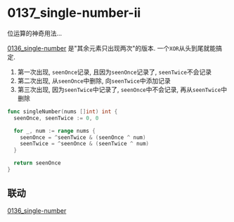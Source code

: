 # 0137_single-number-ii

位运算的神奇用法...

[0136_single-number](../0136_single-number) 是"其余元素只出现两次"的版本. 一个`XOR`从头到尾就能搞定.

1. 第一次出现, `seenOnce`记录, 且因为`seenOnce`记录了, `seenTwice`不会记录
2. 第二次出现, 从`seenOnce`中删除, 向`seenTwice`中添加记录
3. 第三次出现, 因为`seenTwice`中记录了, `seenOnce`中不会记录, 再从`seenTwice`中删除

```go
func singleNumber(nums []int) int {
  seenOnce, seenTwice := 0, 0

  for _, num := range nums {
    seenOnce = ^seenTwice & (seenOnce ^ num)
    seenTwice = ^seenOnce & (seenTwice ^ num)
  }

  return seenOnce
}
```

## 联动

[0136_single-number](../0136_single-number)
